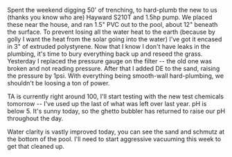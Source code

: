 Spent the weekend digging 50' of trenching, to hard-plumb the new to us (thanks you know who are) Hayward S210T and 1.5hp pump. We placed these near the house, and ran 1.5" PVC out to the pool, about 12" beneath the surface.
To prevent losing all the water heat to the earth (because by golly I want the heat from the solar going into the water) I've got it encased in 3" of extruded polystyrene. Now that I know I don't have leaks in the plumbing, it's time to bury everything back up and reseed the grass.
Yesterday I replaced the pressure gauge on the filter -- the old one was broken and not reading pressure.
After that I added DE to the sand, raising the pressure by 1psi. With everything being smooth-wall hard-plumbing, we shouldn't be loosing a ton of power.

TA is currently right around 100, I'll start testing with the new test chemicals tomorrow -- I've used up the last of what was left over last year.
pH is below 5.
It's sunny today, so the ghetto bubbler has returned to raise our pH throughout the day.

Water clarity is vastly improved today, you can see the sand and schmutz at the bottom of the pool. I'll need to start aggressive vacuuming this week to get that cleaned up.

